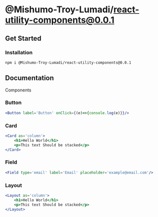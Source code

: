 # @Mishumo-Troy-Lumadi/react-utility-components@0.0.1

## Get Started

### Installation

```bash
npm i @Mishumo-Troy-Lumadi/react-utility-components@0.0.1
```

## Documentation

Components

### Button

````jsx
<Button label='Button' onClick={(e)=>{console.log(e)}}/>
````

### Card

````jsx
<Card as='column'>
    <h1>Hello World</h1>
    <p>This text Should be stacked</p>
</Card>
````

### Field

````jsx
<Field type='email' label='Email' placeholder='example@email.com'/>
````

### Layout

````jsx
<Layout as='column'>
    <h1>Hello World</h1>
    <p>This text Should be stacked</p>
</Layout>
````
